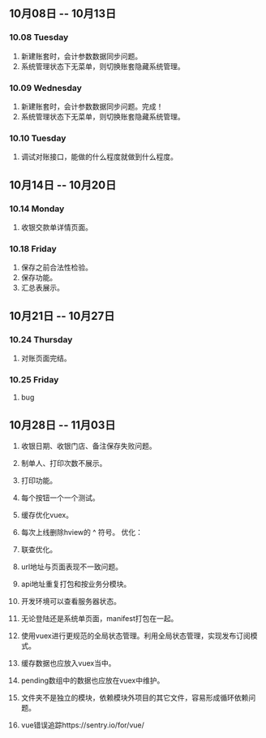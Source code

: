 ## 10月08日 -- 10月13日

### 10.08 Tuesday
1. 新建账套时，会计参数数据同步问题。
2. 系统管理状态下无菜单，则切换账套隐藏系统管理。

### 10.09 Wednesday
1. 新建账套时，会计参数数据同步问题。完成！
2. 系统管理状态下无菜单，则切换账套隐藏系统管理。

### 10.10 Tuesday
1. 调试对账接口，能做的什么程度就做到什么程度。

## 10月14日 -- 10月20日

### 10.14 Monday
1. 收银交款单详情页面。

### 10.18 Friday
1. 保存之前合法性检验。
2. 保存功能。
3. 汇总表展示。

## 10月21日 -- 10月27日

### 10.24 Thursday
1. 对账页面完结。

### 10.25 Friday
1. bug

## 10月28日 -- 11月03日
1. 收银日期、收银门店、备注保存失败问题。
2. 制单人、打印次数不展示。
3. 打印功能。
4. 每个按钮一个一个测试。


1. 缓存优化vuex。
1. 每次上线删除hview的 ^ 符号。
优化：
1. 联查优化。
1. url地址与页面表现不一致问题。
1. api地址重复打包和按业务分模块。
1. 开发环境可以查看服务器状态。
1. 无论登陆还是系统单页面，manifest打包在一起。
1. 使用vuex进行更规范的全局状态管理。利用全局状态管理，实现发布订阅模式。
1. 缓存数据也应放入vuex当中。
1. pending数组中的数据也应放在vuex中维护。
1. 文件夹不是独立的模块，依赖模块外项目的其它文件，容易形成循环依赖问题。
1. vue错误追踪https://sentry.io/for/vue/
